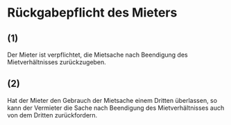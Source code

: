 # Rückgabepflicht des Mieters



## (1)

 Der Mieter ist verpflichtet, die Mietsache nach Beendigung des Mietverhältnisses zurückzugeben.

## (2)

 Hat der Mieter den Gebrauch der Mietsache einem Dritten überlassen, so kann der Vermieter die Sache nach Beendigung des Mietverhältnisses auch von dem Dritten zurückfordern. 

